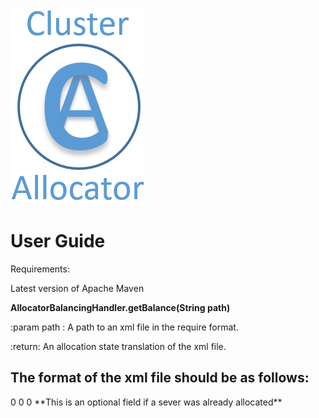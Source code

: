 ﻿![Screenshot](/pictures/ClusterAllocatorLogo.png)

# User Guide
Requirements: 

  Latest version of Apache Maven
  
**AllocatorBalancingHandler.getBalance(String path)**

:param path : A path to an xml file in the require format.

:return: An allocation state translation of the xml file.

## The format of the xml file should be as follows:

 <AllocatorBalance id="1">
  <id> 0 </id>
  <clusterList id="2">
   <Cluster id="3">
     <id> 0 </id>
     <requiredCpuCores> <NUMBER> </requiredCpuCores>
     <requiredMemory> <NUMBER> </requiredMemory>
     <requiredNetworkBandwidth> <NUMBER> </requiredNetworkBandwidth>
   </Cluster>
  </clusterList>
  <serverList id="4">
   <Server id="5">
     <id> 0 </id>
     <cpuCores> <NUMBER> </cpuCores>
     <memory> <NUMBER> </memory>
     <networkBandwidth> <NUMBER> </networkBandwidth>
     <originalCluster> <NUMBER> </originalCluster> **This is an optional field if a sever was already allocated**
   </Server>
  </serverList>
 </AllocatorBalance>

